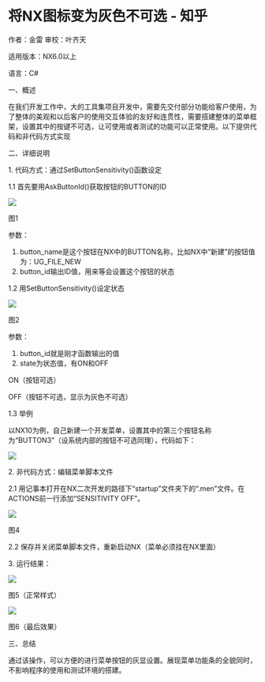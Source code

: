 # 将NX图标变为灰色不可选 - 知乎
作者：金雷 审校：叶齐天

适用版本：NX6.0以上

语言：C#

一、概述

在我们开发工作中，大的工具集项目开发中，需要先交付部分功能给客户使用，为了整体的美观和以后客户的使用交互体验的友好和连贯性，需要搭建整体的菜单框架，设置其中的按键不可选，让可使用或者测试的功能可以正常使用。以下提供代码和非代码方式实现

二、详细说明

1\. 代码方式：通过SetButtonSensitivity()函数设定

1.1 首先要用AskButtonId()获取按钮的BUTTON的ID

![](https://pic1.zhimg.com/v2-7b2c6bdc1162057b82893b979250ccb4_b.jpg)

图1

参数：

1.  button\_name是这个按钮在NX中的BUTTON名称，比如NX中“新建”的按钮值为：UG\_FILE\_NEW
2.  button\_id输出ID值，用来等会设置这个按钮的状态

1.2 用SetButtonSensitivity()设定状态

![](https://pic4.zhimg.com/v2-43828e92214e43665304b4ab0c9514bf_b.jpg)

图2

参数：

1.  button\_id就是刚才函数输出的值
2.  state为状态值，有ON和OFF

ON（按钮可选）

OFF（按钮不可选，显示为灰色不可选）

1.3 举例

以NX10为例，自己新建一个开发菜单，设置其中的第三个按钮名称为“BUTTON3”（设系统内部的按钮不可选同理），代码如下：

![](https://pic2.zhimg.com/v2-614987f39a6da1bbe78ad3343e68f079_b.jpg)

2\. 非代码方式：编辑菜单脚本文件

2.1 用记事本打开在NX二次开发的路径下“startup”文件夹下的“.men”文件。在ACTIONS前一行添加“SENSITIVITY OFF”。

![](https://pic1.zhimg.com/v2-ec12ace283b6682d64b16ddfe193b16c_b.jpg)

图4

2.2 保存并关闭菜单脚本文件，重新启动NX（菜单必须挂在NX里面）

3\. 运行结果：

![](https://pic1.zhimg.com/v2-6d592b5dcc0271725d235c489263b9e0_b.jpg)

图5（正常样式）

![](https://pic2.zhimg.com/v2-81d06d3685a313d11efdffcbf114fe7d_b.jpg)

图6（最后效果）

三、总结

通过该操作，可以方便的进行菜单按钮的灰显设置。展现菜单功能条的全貌同时，不影响程序的使用和测试环境的搭建。